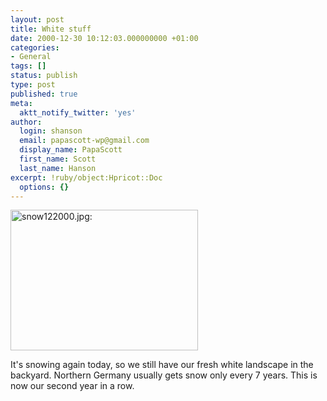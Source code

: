 ```yaml
---
layout: post
title: White stuff
date: 2000-12-30 10:12:03.000000000 +01:00
categories:
- General
tags: []
status: publish
type: post
published: true
meta:
  aktt_notify_twitter: 'yes'
author:
  login: shanson
  email: papascott-wp@gmail.com
  display_name: PapaScott
  first_name: Scott
  last_name: Hanson
excerpt: !ruby/object:Hpricot::Doc
  options: {}
---
```

<p><img src="http://www.papascott.de/wordpress/wp-content/uploads/2000/12/snow122000.jpg" height="225" width="300" border="0" alt="snow122000.jpg: " /></p>
<p>It's snowing again today, so we still have our fresh white landscape in the backyard. Northern Germany usually gets snow only every 7 years. This is now our second year in a row.</p>

